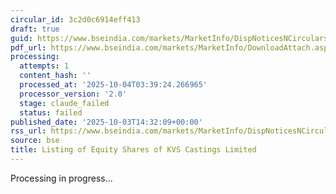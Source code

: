 ```yaml
---
circular_id: 3c2d0c6914eff413
draft: true
guid: https://www.bseindia.com/markets/MarketInfo/DispNoticesNCirculars.aspx?Noticeid={01691EFF-9006-4646-97B9-A9206427717D}&noticeno=20251003-55&dt=10/03/2025&icount=55&totcount=73&flag=0
pdf_url: https://www.bseindia.com/markets/MarketInfo/DownloadAttach.aspx?id=20251003-55&attachedId=f0052b40-b263-47f0-ace4-5f36021c0447
processing:
  attempts: 1
  content_hash: ''
  processed_at: '2025-10-04T03:39:24.266965'
  processor_version: '2.0'
  stage: claude_failed
  status: failed
published_date: '2025-10-03T14:32:09+00:00'
rss_url: https://www.bseindia.com/markets/MarketInfo/DispNoticesNCirculars.aspx?Noticeid={01691EFF-9006-4646-97B9-A9206427717D}&noticeno=20251003-55&dt=10/03/2025&icount=55&totcount=73&flag=0
source: bse
title: Listing of Equity Shares of KVS Castings Limited
---
```


Processing in progress...